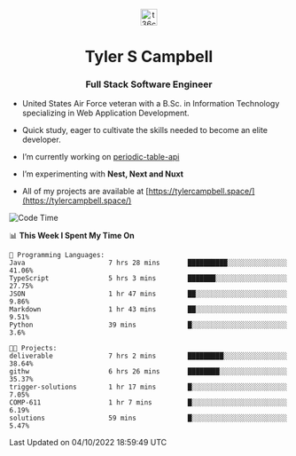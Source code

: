 <p align="center">
<a href="https://www.linkedin.com/in/t36campbell" target="blank"><img align="center" src="https://ik.imagekit.io/t36campbell/Portfolio/linkedin.png.original_m8bbGgPh6.png" alt="t36campbell" height="30" width="30" /></a>
</p>
<h1 align="center">Tyler S Campbell</h1>
<h3 align="center">Full Stack Software Engineer</h3>

* United States Air Force veteran with a B.Sc. in Information Technology specializing in Web Application Development. 

* Quick study, eager to cultivate the skills needed to become an elite developer.

* I’m currently working on [periodic-table-api](https://github.com/t36campbell/periodic-table-api)

* I’m experimenting with **Nest, Next and Nuxt**

* All of my projects are available at [https://tylercampbell.space/](https://tylercampbell.space/)

<!--START_SECTION:waka-->
![Code Time](http://img.shields.io/badge/Code%20Time-1%2C844%20hrs%2022%20mins-blue)

📊 **This Week I Spent My Time On** 

```text
💬 Programming Languages: 
Java                     7 hrs 28 mins       ██████████░░░░░░░░░░░░░░░   41.06% 
TypeScript               5 hrs 3 mins        ███████░░░░░░░░░░░░░░░░░░   27.75% 
JSON                     1 hr 47 mins        ██░░░░░░░░░░░░░░░░░░░░░░░   9.86% 
Markdown                 1 hr 43 mins        ██░░░░░░░░░░░░░░░░░░░░░░░   9.51% 
Python                   39 mins             █░░░░░░░░░░░░░░░░░░░░░░░░   3.6%

🐱‍💻 Projects: 
deliverable              7 hrs 2 mins        █████████░░░░░░░░░░░░░░░░   38.64% 
githw                    6 hrs 26 mins       ████████░░░░░░░░░░░░░░░░░   35.37% 
trigger-solutions        1 hr 17 mins        █░░░░░░░░░░░░░░░░░░░░░░░░   7.05% 
COMP-611                 1 hr 7 mins         █░░░░░░░░░░░░░░░░░░░░░░░░   6.19% 
solutions                59 mins             █░░░░░░░░░░░░░░░░░░░░░░░░   5.47%

```


 Last Updated on 04/10/2022 18:59:49 UTC
<!--END_SECTION:waka-->
